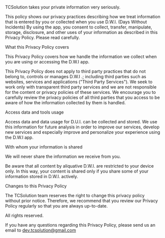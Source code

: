 TCSolution takes your private information very seriously.

This policy shows our privacy practices describing how we treat information that is entered by you or collected when you use D.W.I. (Days Without Incidents)
By using the app, you consent to collect, transfer, manipulate, storage, disclosure, and other uses of your information as described in this Privacy Policy. Please read carefully.

What this Privacy Policy covers

This Privacy Policy covers how we handle the information we collect when you are using or accessing the D.W.I app.

This Privacy Policy does not apply to third party practices that do not belong to, controls or manages D.W.I .; including third parties such as websites, services and applications ("Third Party Services"). We seek to work only with transparent third party services and we are not responsible for the content or privacy policies of these services. We encourage you to carefully review the privacy policies of all third parties that you access to be aware of how the information collected by them is handled.

Access data and tools usage

Access data and data usage for D.U.I. can be collected and stored. We use this information for future analysis in order to improve our services, develop new services and especially improve and personalize your experience using the D.W.I app.

With whom your information is shared

We will never share the information we receive from you.

Be aware that all content by aliquative D.W.I. are restricted to your device only. In this way, your content is shared only if you share some of your information stored in D.W.I. actively.

Changes to this Privacy Policy

The TCSolution team reserves the right to change this privacy policy without prior notice. Therefore, we recommend that you review our Privacy Policy regularly so that you are always up-to-date.

All rights reserved.

If you have any questions regarding this Privacy Policy, please send us an email to dev.tcsolution@gmail.com





